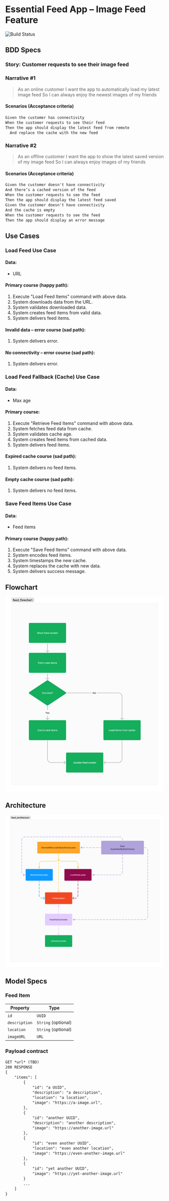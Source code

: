 # Essential Feed App – Image Feed Feature

![Build Status](https://github.com/mazvydask/EssentialFeed/actions/workflows/CI.yml/badge.svg)


 ## BDD Specs

 ### Story: Customer requests to see their image feed

 ### Narrative #1

 > As an online customer
 I want the app to automatically load my latest image feed
 So I can always enjoy the newest images of my friends

 #### Scenarios (Acceptance criteria)

 ```
 Given the customer has connectivity
 When the customer requests to see their feed
 Then the app should display the latest feed from remote
   And replace the cache with the new feed
 ```

 ### Narrative #2

 > As an offline customer
 I want the app to show the latest saved version of my image feed
 So I can always enjoy images of my friends

 #### Scenarios (Acceptance criteria)

 ```
 Given the customer doesn't have connectivity
 And there’s a cached version of the feed
 When the customer requests to see the feed
 Then the app should display the latest feed saved
 Given the customer doesn't have connectivity
 And the cache is empty
 When the customer requests to see the feed
 Then the app should display an error message
 ```

 ## Use Cases

 ### Load Feed Use Case

 #### Data:
 - URL

 #### Primary course (happy path):
 1. Execute "Load Feed Items" command with above data.
 2. System downloads data from the URL.
 3. System validates downloaded data.
 4. System creates feed items from valid data.
 5. System delivers feed items.

 #### Invalid data – error course (sad path):
 1. System delivers error.

 #### No connectivity – error course (sad path):
 1. System delivers error.

 ### Load Feed Fallback (Cache) Use Case

 #### Data:
 - Max age

 #### Primary course:
 1. Execute "Retrieve Feed Items" command with above data.
 2. System fetches feed data from cache.
 3. System validates cache age.
 4. System creates feed items from cached data.
 5. System delivers feed items.

 #### Expired cache course (sad path): 
 1. System delivers no feed items.

 #### Empty cache course (sad path): 
 1. System delivers no feed items.


 ### Save Feed Items Use Case

 #### Data:
 - Feed items

 #### Primary course (happy path):
 1. Execute "Save Feed Items" command with above data.
 2. System encodes feed items.
 3. System timestamps the new cache.
 4. System replaces the cache with new data.
 5. System delivers success message.

 ## Flowchart

 ![Feed Loading Feature](feed_flowchart.png)

 ## Architecture

 ![Feed Loading Feature](feed_architecture.png)

 ## Model Specs

 ### Feed Item

 | Property      | Type                |
 |---------------|---------------------|
 | `id`          | `UUID`              |
 | `description` | `String` (optional) |
 | `location`    | `String` (optional) |
 | `imageURL`    | `URL`               |

 ### Payload contract

 ```
 GET *url* (TBD)
 200 RESPONSE
 {
     "items": [
         {
             "id": "a UUID",
             "description": "a description",
             "location": "a location",
             "image": "https://a-image.url",
         },
         {
             "id": "another UUID",
             "description": "another description",
             "image": "https://another-image.url"
         },
         {
             "id": "even another UUID",
             "location": "even another location",
             "image": "https://even-another-image.url"
         },
         {
             "id": "yet another UUID",
             "image": "https://yet-another-image.url"
         }
         ...
     ]
 }
 ```
